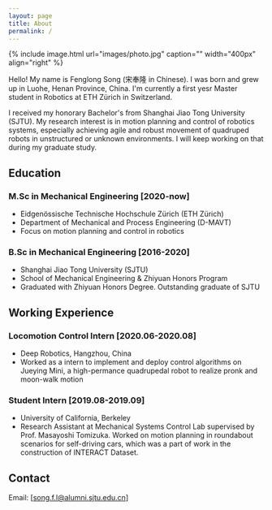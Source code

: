 ```yaml
---
layout: page
title: About
permalink: /
---
```


{% include image.html url="images/photo.jpg" caption="" width="400px" align="right" %}

Hello! My name is Fenglong Song (宋奉隆 in Chinese). I was born and grew up in Luohe, Henan Province, China. I'm currently a first yesr Master student in Robotics at ETH Zürich in Switzerland.

I received my honorary Bachelor's from Shanghai Jiao Tong University (SJTU). My research interest is in motion planning and control of robotics systems, especially achieving agile and robust movement of quadruped robots in unstructured or unknown environments. I will keep working on that during my graduate study.

## Education

### M.Sc in Mechanical Engineering [2020-now]

- Eidgenössische Technische Hochschule Zürich (ETH Zürich)
- Department of Mechanical and Process Engineering (D-MAVT)  
- Focus on motion planning and control in robotics

### B.Sc in Mechanical Engineering [2016-2020]

- Shanghai Jiao Tong University (SJTU)
- School of Mechanical Engineering & Zhiyuan Honors Program  
- Graduated with Zhiyuan Honors Degree. Outstanding graduate of SJTU

## Working Experience

### Locomotion Control Intern [2020.06-2020.08]

- Deep Robotics, Hangzhou, China  
- Worked as a intern to implement and deploy control algorithms on Jueying Mini, a high-permance quadrupedal robot to realize pronk and moon-walk motion

### Student Intern [2019.08-2019.09]

- University of California, Berkeley  
- Research Assistant at Mechanical Systems Control Lab supervised by Prof. Masayoshi Tomizuka. Worked on motion planning in roundabout scenarios for self-driving cars, which was a part of work in the construction of INTERACT Dataset.

## Contact

Email: [song.f.l@alumni.sjtu.edu.cn]

[Yavin]: https://en.wikipedia.org/wiki/Yavin
[chewy@rebel.com]: mailto:chewy@rebel.com
